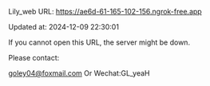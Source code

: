 Lily_web URL: https://ae6d-61-165-102-156.ngrok-free.app

Updated at: 2024-12-09 22:30:01

If you cannot open this URL, the server might be down.

Please contact: 

goley04@foxmail.com Or Wechat:GL_yeaH